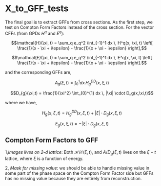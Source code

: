 # X_to_GFF_tests

The final goal is to extract GFFs from cross sections. As the first step, we test on Compton Form Factors instead of the cross section.
For the vector CFFs (from GPDs $H^q$ and $E^q$):

$$\mathcal{H}(\xi, t) = \sum_q e_q^2 \int_{-1}^1 dx \, H^q(x, \xi, t) \left[ \frac{1}{x - \xi + i\epsilon} - \frac{1}{x + \xi - i\epsilon} \right],$$

$$\mathcal{E}(\xi, t) = \sum_q e_q^2 \int_{-1}^1 dx \, E^q(x, \xi, t) \left[ \frac{1}{x - \xi + i\epsilon} - \frac{1}{x + \xi - i\epsilon} \right].$$

and the corresponding GFFs are, 

$$A_{g}(\xi,t) = \int_{0}^{1} dx \, H_g^{DD}(x,\xi,t)$$ 

$$D_{g}(\xi,t) = \frac{1}{\xi^2} \int_{0}^{1} dx \, |\xi| \cdot D_g(x,\xi,t)$$

where we have,

$$
H_g(x,\xi,t) = H_g^{DD}(x,\xi,t) + |\xi| \cdot D_g(x,\xi,t)
$$

$$
E_g(x,\xi,t) = -|\xi| \cdot D_g(x,\xi,t)
$$


## Compton Form Factors to GFF

1,*Images lives on 2-d lattice*: Both $\mathcal{H}/\mathcal{E}(\xi, t)$, and $A/D_{g}(\xi,t)$ lives on the $\xi-t$ lattice, where $\xi$ is a function of energy. 

2, *Mask for missing value*: we should be able to handle missing value in some part of the phase space on the Compton Form Factor side but GFFs has no missing value because they are entirely from reconstruction.
